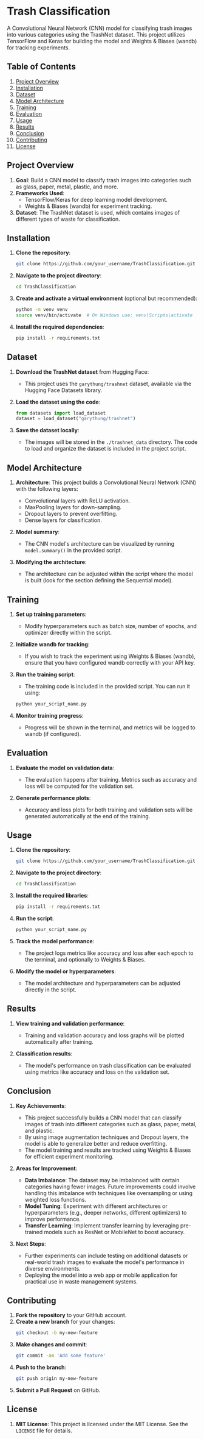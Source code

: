 # Trash Classification

A Convolutional Neural Network (CNN) model for classifying trash images into various categories using the TrashNet dataset. This project utilizes TensorFlow and Keras for building the model and Weights & Biases (wandb) for tracking experiments.

## Table of Contents
1. [Project Overview](#project-overview)
2. [Installation](#installation)
3. [Dataset](#dataset)
4. [Model Architecture](#model-architecture)
5. [Training](#training)
6. [Evaluation](#evaluation)
7. [Usage](#usage)
8. [Results](#results)
9. [Conclusion](#conclusion)
10. [Contributing](#contributing)
11. [License](#license)

## Project Overview

1. **Goal**: Build a CNN model to classify trash images into categories such as glass, paper, metal, plastic, and more.
2. **Frameworks Used**: 
    - TensorFlow/Keras for deep learning model development.
    - Weights & Biases (wandb) for experiment tracking.
3. **Dataset**: The TrashNet dataset is used, which contains images of different types of waste for classification.

## Installation

1. **Clone the repository**:
    ```bash
    git clone https://github.com/your_username/TrashClassification.git
    ```

2. **Navigate to the project directory**:
    ```bash
    cd TrashClassification
    ```

3. **Create and activate a virtual environment** (optional but recommended):
    ```bash
    python -m venv venv
    source venv/bin/activate  # On Windows use: venv\Scripts\activate
    ```

4. **Install the required dependencies**:
    ```bash
    pip install -r requirements.txt
    ```

## Dataset

1. **Download the TrashNet dataset** from Hugging Face:
    - This project uses the `garythung/trashnet` dataset, available via the Hugging Face Datasets library.

2. **Load the dataset using the code**:
    ```python
    from datasets import load_dataset
    dataset = load_dataset("garythung/trashnet")
    ```

3. **Save the dataset locally**:
    - The images will be stored in the `./trashnet_data` directory. The code to load and organize the dataset is included in the project script.

## Model Architecture

1. **Architecture**: This project builds a Convolutional Neural Network (CNN) with the following layers:
    - Convolutional layers with ReLU activation.
    - MaxPooling layers for down-sampling.
    - Dropout layers to prevent overfitting.
    - Dense layers for classification.
    
2. **Model summary**:
    - The CNN model's architecture can be visualized by running `model.summary()` in the provided script.

3. **Modifying the architecture**:
    - The architecture can be adjusted within the script where the model is built (look for the section defining the Sequential model).

## Training

1. **Set up training parameters**:
    - Modify hyperparameters such as batch size, number of epochs, and optimizer directly within the script.

2. **Initialize wandb for tracking**:
    - If you wish to track the experiment using Weights & Biases (wandb), ensure that you have configured wandb correctly with your API key.

3. **Run the training script**:
    - The training code is included in the provided script. You can run it using:
    ```bash
    python your_script_name.py
    ```

4. **Monitor training progress**:
    - Progress will be shown in the terminal, and metrics will be logged to wandb (if configured).

## Evaluation

1. **Evaluate the model on validation data**:
    - The evaluation happens after training. Metrics such as accuracy and loss will be computed for the validation set.

2. **Generate performance plots**:
    - Accuracy and loss plots for both training and validation sets will be generated automatically at the end of the training.

## Usage

1. **Clone the repository**:
    ```bash
    git clone https://github.com/your_username/TrashClassification.git
    ```

2. **Navigate to the project directory**:
    ```bash
    cd TrashClassification
    ```

3. **Install the required libraries**:
    ```bash
    pip install -r requirements.txt
    ```

4. **Run the script**:
    ```bash
    python your_script_name.py
    ```

5. **Track the model performance**:
    - The project logs metrics like accuracy and loss after each epoch to the terminal, and optionally to Weights & Biases.

6. **Modify the model or hyperparameters**:
    - The model architecture and hyperparameters can be adjusted directly in the script.

## Results

1. **View training and validation performance**:
    - Training and validation accuracy and loss graphs will be plotted automatically after training.

2. **Classification results**:
    - The model's performance on trash classification can be evaluated using metrics like accuracy and loss on the validation set.

## Conclusion

1. **Key Achievements**:
    - This project successfully builds a CNN model that can classify images of trash into different categories such as glass, paper, metal, and plastic.
    - By using image augmentation techniques and Dropout layers, the model is able to generalize better and reduce overfitting.
    - The model training and results are tracked using Weights & Biases for efficient experiment monitoring.

2. **Areas for Improvement**:
    - **Data Imbalance**: The dataset may be imbalanced with certain categories having fewer images. Future improvements could involve handling this imbalance with techniques like oversampling or using weighted loss functions.
    - **Model Tuning**: Experiment with different architectures or hyperparameters (e.g., deeper networks, different optimizers) to improve performance.
    - **Transfer Learning**: Implement transfer learning by leveraging pre-trained models such as ResNet or MobileNet to boost accuracy.

3. **Next Steps**:
    - Further experiments can include testing on additional datasets or real-world trash images to evaluate the model's performance in diverse environments.
    - Deploying the model into a web app or mobile application for practical use in waste management systems.

## Contributing

1. **Fork the repository** to your GitHub account.
2. **Create a new branch** for your changes:
    ```bash
    git checkout -b my-new-feature
    ```
3. **Make changes and commit**:
    ```bash
    git commit -am 'Add some feature'
    ```
4. **Push to the branch**:
    ```bash
    git push origin my-new-feature
    ```
5. **Submit a Pull Request** on GitHub.

## License

1. **MIT License**: This project is licensed under the MIT License. See the `LICENSE` file for details.
